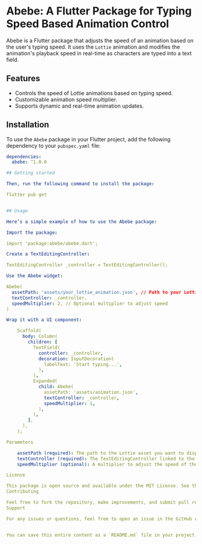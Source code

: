 # Abebe: A Flutter Package for Typing Speed Based Animation Control

Abebe is a Flutter package that adjusts the speed of an animation based on the user's typing speed. It uses the `Lottie` animation and modifies the animation's playback speed in real-time as characters are typed into a text field.

## Features

- Controls the speed of Lottie animations based on typing speed.
- Customizable animation speed multiplier.
- Supports dynamic and real-time animation updates.

## Installation

To use the `Abebe` package in your Flutter project, add the following dependency to your `pubspec.yaml` file:

```yaml
dependencies:
  abebe: ^1.0.0

## Getting started

Then, run the following command to install the package:

flutter pub get


## Usage

Here’s a simple example of how to use the Abebe package:

Import the package:

import 'package:abebe/abebe.dart';

Create a TextEditingController:

TextEditingController _controller = TextEditingController();

Use the Abebe widget:

Abebe(
  assetPath: 'assets/your_lottie_animation.json', // Path to your Lottie asset
  textController: _controller,
  speedMultiplier: 2, // Optional multiplier to adjust speed
)

Wrap it with a UI component:

    Scaffold(
      body: Column(
        children: [
          TextField(
            controller: _controller,
            decoration: InputDecoration(
              labelText: 'Start typing...',
            ),
          ),
          Expanded(
            child: Abebe(
              assetPath: 'assets/animation.json',
              textController: _controller,
              speedMultiplier: 1,
            ),
          ),
        ],
      ),
    );

Parameters

    assetPath (required): The path to the Lottie asset you want to display.
    textController (required): The TextEditingController linked to the text field.
    speedMultiplier (optional): A multiplier to adjust the speed of the animation. Default is 1.

License

This package is open source and available under the MIT License. See the LICENSE file for more information.
Contributing

Feel free to fork the repository, make improvements, and submit pull requests. All contributions are welcome!
Support

For any issues or questions, feel free to open an issue in the GitHub repository or contact the maintainers.


You can save this entire content as a `README.md` file in your project repository.
```
